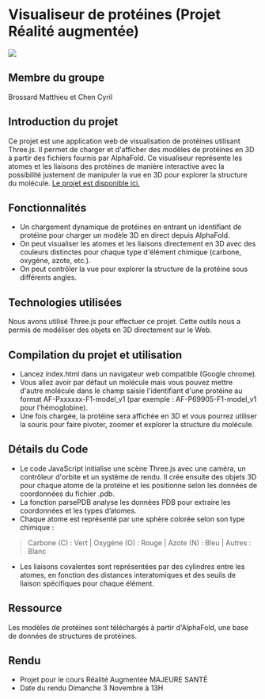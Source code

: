 # Visualiseur de protéines (Projet Réalité augmentée)
![](https://cdn.discordapp.com/attachments/1290293305116069930/1302370575083372664/image.png?ex=6727de9d&is=67268d1d&hm=19576247ee22ab755471fa0dab2e405c9bfa15325931e5cd5ec5f2578bf275c2&)

## Membre du groupe

Brossard Matthieu et Chen Cyril

## Introduction du projet

Ce projet est une application web de visualisation de protéines utilisant Three.js. Il permet de charger et d'afficher des modèles 
de protéines en 3D à partir des fichiers fournis par AlphaFold. Ce visualiseur représente les atomes et les
liaisons des protéines de manière interactive avec la possibilité justement de manipuler la vue en 3D pour explorer la structure du molécule.
[Le projet est disponible ici.](https://matth-bross.github.io/projet-raug/)

## Fonctionnalités

- Un chargement dynamique de protéines en entrant un identifiant de protéine pour charger un modèle 3D en direct depuis AlphaFold.
- On peut visualiser les atomes et les liaisons directement en 3D avec des couleurs distinctes pour chaque 
type d'élément chimique (carbone, oxygène, azote, etc.).
- On peut contrôler la vue pour explorer la structure de la protéine sous différents angles.

## Technologies utilisées

Nous avons utilisé Three.js pour effectuer ce projet. Cette outils nous a permis de modéliser des objets en 3D directement sur le Web.

## Compilation du projet et utilisation

- Lancez index.html dans un navigateur web compatible (Google chrome).
- Vous allez avoir par défaut un molécule mais vous pouvez mettre d'autre molécule dans le champ saisie l'identifiant d'une protéine au
format AF-Pxxxxxx-F1-model_v1 (par exemple : AF-P69905-F1-model_v1 pour l'hémoglobine).
- Une fois chargée, la protéine sera affichée en 3D et vous pourrez utiliser la souris pour faire pivoter, zoomer et explorer la structure du molécule.

## Détails du Code

- Le code JavaScript initialise une scène Three.js avec une caméra, un contrôleur d'orbite et un système de rendu. 
Il crée ensuite des objets 3D pour chaque atome de la protéine et les positionne selon les données de coordonnées du fichier .pdb.
- La fonction parsePDB analyse les données PDB pour extraire les coordonnées et les types d’atomes.
- Chaque atome est représenté par une sphère colorée selon son type chimique :
> Carbone (C) : Vert |
> Oxygène (O) : Rouge |
> Azote (N) : Bleu |
> Autres : Blanc

- Les liaisons covalentes sont représentées par des cylindres entre les atomes, en fonction des distances interatomiques et des seuils de liaison spécifiques pour chaque élément.

## Ressource

Les modèles de protéines sont téléchargés à partir d'AlphaFold, une base de données de structures de protéines.

## Rendu

- Projet pour le cours Réalité Augmentée MAJEURE SANTÉ
- Date du rendu Dimanche 3 Novembre à 13H

